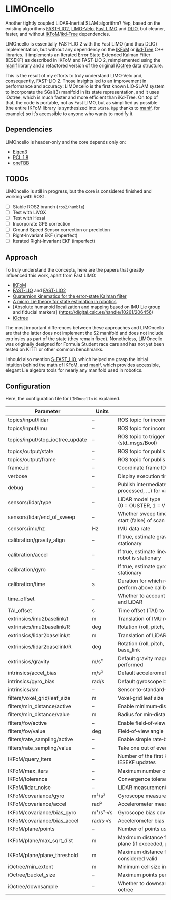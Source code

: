# LIMOncello

Another tightly coupled LiDAR‑Inertial SLAM algorithm? Yep, based on the existing algorithms
[FAST-LIO2](https://github.com/hku-mars/FAST_LIO), [LIMO-Velo](https://github.com/Huguet57/LIMO-Velo),
[Fast LIMO](https://github.com/fetty31/fast_LIMO) and
[DLIO](https://github.com/vectr-ucla/direct_lidar_inertial_odometry), but cleaner, faster, and
without [IKFoM](https://github.com/hku-mars/IKFoM)/[ikd-Tree](https://github.com/hku-mars/ikd-Tree)
dependencies.

LIMOncello is essentially FAST-LIO 2 with the Fast LIMO (and thus DLIO) implementation, but
without any dependency on the [IKFoM](https://github.com/hku-mars/IKFoM) or
[ikd-Tree](https://github.com/hku-mars/ikd-Tree) C++ libraries. It implements an Iterated Error
State Extended Kalman Filter (IESEKF) as described in IKFoM and FAST-LIO 2, reimplemented using
the [manif](https://github.com/artivis/manif) library and a refactored version of the original
[iOctree](https://github.com/zhujun3753/i-octree) data structure.

This is the result of my efforts to truly understand LIMO‑Velo and, consequently, FAST-LIO 2.
Those insights led to an improvement in performance and accuracy: LIMOncello is the first known
LIO‑SLAM system to incorporate the SGal(3) manifold in its state representation, and it uses
iOctree, which is much faster and more efficient than iKd-Tree. On top of that, the code is
portable, not as Fast LIMO, but as simplified as possible (the entire IKFoM library is
synthesized into `State.hpp` thanks to [manif](https://github.com/artivis/manif), for example)
so it’s accessible to anyone who wants to modify it.

## Dependencies

LIMOncello is header-only and the core depends only on:
- [Eigen3](https://eigen.tuxfamily.org/index.php?title=Main_Page)
- [PCL 1.8](https://pointclouds.org/)
- [oneTBB](https://github.com/uxlfoundation/oneTBB)

## TODOs

LIMOncello is still in progress, but the core is considered finished and working with ROS1.

- [ ] Stable ROS2 branch (`ros2/humble`)
- [ ] Test with LiVOX
- [ ] Test with Hesai
- [ ] Incorporate GPS correction
- [ ] Ground Speed Sensor correction or prediction
- [ ] Right‑Invariant EKF (imperfect)
- [ ] Iterated Right‑Invariant EKF (imperfect)

## Approach

To truly understand the concepts, here are the papers that greatly influenced this work, apart
from Fast LIMO:
- [IKFoM](https://arxiv.org/abs/2102.03804)
- [FAST-LIO](https://arxiv.org/abs/2010.08196) and [FAST-LIO2](https://arxiv.org/abs/2107.06829)
- [Quaternion kinematics for the error-state Kalman filter](https://arxiv.org/abs/1711.02508)
- [A micro Lie theory for state estimation in robotics](https://arxiv.org/abs/1812.01537)
- [Absolute humanoid localization and mapping based on IMU Lie group and fiducial markers]
  (https://digital.csic.es/handle/10261/206456)
- [iOctree](https://arxiv.org/pdf/2309.08315)

The most important differences between these approaches and LIMOncello are that the latter does
not implement the S2 manifold and does not include extrinsics as part of the state (they remain
fixed). Nonetheless, LIMOncello was originally designed for Formula Student race cars and has not
yet been tested on KITTI or other common benchmarks.

I should also mention [S-FAST_LIO](https://github.com/zlwang7/S-FAST_LIO), which helped me grasp
the initial intuition behind the math of IKFoM, and [manif](https://github.com/artivis/manif),
which provides accessible, elegant Lie algebra tools for nearly any manifold used in robotics.



## Configuration

Here, the configuration file for `LIMOncello` is explained.

| Parameter                        | Units    | Summary                                                                               |
|----------------------------------|----------|---------------------------------------------------------------------------------------|
| topics/input/lidar               | –        | ROS topic for incoming LiDAR point cloud                                              |
| topics/input/imu                 | –        | ROS topic for incoming IMU data                                                       |
| topics/input/stop_ioctree_update | –        | ROS topic to trigger stopping of the iOctree updates (std_msgs/Bool)                  |
| topics/output/state              | –        | ROS topic for published state estimates                                               |
| topics/output/frame              | –        | ROS topic for published full point cloud frame                                        |
| frame_id                         | –        | Coordinate frame ID used for all published data                                       |
| verbose                          | –        | Display execution time board                                                          |
| debug                            | –        | Publish intermediate point‑clouds (deskewed, processed, …) for visualization          |
| sensors/lidar/type               | –        | LiDAR model type (0 = OUSTER, 1 = VELODYNE, 2 = HESAI, 3 = LIVOX)                     |
| sensors/lidar/end_of_sweep       | –        | Whether sweep timestamp refers to end (true) or start (false) of scan                 |
| sensors/imu/hz                   | Hz       | IMU data rate                                                                         |
| calibration/gravity_align        | –        | If true, estimate gravity vector while robot is stationary                            |
| calibration/accel                | –        | If true, estimate linear accelerometer bias while robot is stationary                 |
| calibration/gyro                 | –        | If true, estimate gyroscope bias while robot is stationary                            |
| calibration/time                 | s        | Duration for which robot must remain stationary to perform above calibrations         |
| time_offset                      | –        | Whether to account for sync offset between IMU and LiDAR                              |
| TAI_offset                       | s        | Time offset (TAI) to apply to point cloud timestamps                                  |
| extrinsics/imu2baselink/t        | m        | Translation of IMU relative to base_link                                              |
| extrinsics/imu2baselink/R        | deg      | Rotation (roll, pitch, yaw) of IMU relative to base_link                              |
| extrinsics/lidar2baselink/t      | m        | Translation of LiDAR relative to base_link                                            |
| extrinsics/lidar2baselink/R      | deg      | Rotation (roll, pitch, yaw) of LiDAR relative to base_link                            |
| extrinsics/gravity               | m/s²     | Default gravity magnitude if no gravity calibration is performed                      |
| intrinsics/accel_bias            | m/s²     | Default accelerometer bias vector                                                     |
| intrinsics/gyro_bias             | rad/s    | Default gyroscope bias vector                                                         |
| intrinsics/sm                    | –        | Sensor‑to‑standard‑axis mapping matrix                                                |
| filters/voxel_grid/leaf_size     | m        | Voxel‑grid leaf size                                                                  |
| filters/min_distance/active      | –        | Enable minimum‑distance (sphere) crop                                                 |
| filters/min_distance/value       | m        | Radius for min‑distance crop                                                          |
| filters/fov/active               | –        | Enable field‑of‑view crop                                                             |
| filters/fov/value                | deg      | Field‑of‑view angle                                                                   |
| filters/rate_sampling/active     | –        | Enable simple rate‑based downsampling                                                 |
| filters/rate_sampling/value      | –        | Take one out of every *value* points                                                  |
| IKFoM/query_iters                | –        | Number of the first KNN‑map queries among all IESEKF updates                          |
| IKFoM/max_iters                  | –        | Maximum number of IESEKF updates                                                      |
| IKFoM/tolerance                  | –        | Convergence tolerance for IESEKF                                                      |
| IKFoM/lidar_noise                | –        | LiDAR measurement noise parameter                                                     |
| IKFoM/covariance/gyro            | m²/s²    | Gyroscope measurement covariance                                                      |
| IKFoM/covariance/accel           | rad²     | Accelerometer measurement covariance                                                  |
| IKFoM/covariance/bias_gyro       | m²/s²·√s | Gyroscope bias covariance                                                             |
| IKFoM/covariance/bias_accel      | rad/s·√s | Accelerometer bias covariance                                                         |
| IKFoM/plane/points               | –        | Number of points used to fit each plane feature                                       |
| IKFoM/plane/max_sqrt_dist        | m        | Maximum distance from query to any point in the plane (if exceeded, plane is invalid) |
| IKFoM/plane/plane_threshold      | m        | Maximum distance from any point to its plane to be considered valid                   |
| iOctree/min_extent               | m        | Minimum cell size in octree                                                           |
| iOctree/bucket_size              | –        | Maximum points per octree leaf                                                        |
| iOctree/downsample               | –        | Whether to downsample when inserting into the octree                                  |
